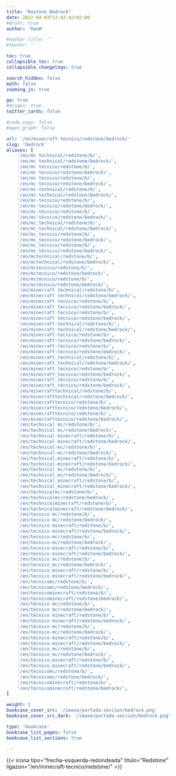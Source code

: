 ```yaml
---
title: "Restone Bedrock"
date: 2022-04-03T13:43:42+02:00
#draft: true
author: 'Ran#'

#navbar_title: ''
#footer: ''

toc: true
collapsible_toc: true
collapsible_changelogs: true

search_hidden: false
math: false
zooming_js: true

ga: true
#disqus: true
twitter_cards: false

#code_copy: false
#open_graph: false

url: '/en/minecraft-tecnico/redstone/bedrock/'
slug: 'bedrock'
aliases: [
    '/en/mc technical/redstone/b/',
    '/en/mc technical/redstone/bedrock/',
    '/en/mc tecnico/redstone/b/',
    '/en/mc tecnico/redstone/bedrock/',
    '/en/mc técnico/redstone/b/',
    '/en/mc técnico/redstone/bedrock/',
    '/en/mc-technical/redstone/b/',
    '/en/mc-technical/redstone/bedrock/',
    '/en/mc-tecnico/redstone/b/',
    '/en/mc-tecnico/redstone/bedrock/',
    '/en/mc-técnico/redstone/b/',
    '/en/mc-técnico/redstone/bedrock/',
    '/en/mc_technical/redstone/b/',
    '/en/mc_technical/redstone/bedrock/',
    '/en/mc_tecnico/redstone/b/',
    '/en/mc_tecnico/redstone/bedrock/',
    '/en/mc_técnico/redstone/b/',
    '/en/mc_técnico/redstone/bedrock/',
    '/en/mctechnical/redstone/b/',
    '/en/mctechnical/redstone/bedrock/',
    '/en/mctecnico/redstone/b/',
    '/en/mctecnico/redstone/bedrock/',
    '/en/mctécnico/redstone/b/',
    '/en/mctécnico/redstone/bedrock/',
    '/en/minecraft technical/redstone/b/',
    '/en/minecraft technical/redstone/bedrock/',
    '/en/minecraft tecnico/redstone/b/',
    '/en/minecraft tecnico/redstone/bedrock/',
    '/en/minecraft técnico/redstone/b/',
    '/en/minecraft técnico/redstone/bedrock/',
    '/en/minecraft-technical/redstone/b/',
    '/en/minecraft-technical/redstone/bedrock/',
    '/en/minecraft-tecnico/redstone/b/',
    '/en/minecraft-tecnico/redstone/bedrock/',
    '/en/minecraft-técnico/redstone/b/',
    '/en/minecraft-técnico/redstone/bedrock/',
    '/en/minecraft_technical/redstone/b/',
    '/en/minecraft_technical/redstone/bedrock/',
    '/en/minecraft_tecnico/redstone/b/',
    '/en/minecraft_tecnico/redstone/bedrock/',
    '/en/minecraft_técnico/redstone/b/',
    '/en/minecraft_técnico/redstone/bedrock/',
    '/en/minecrafttechnical/redstone/b/',
    '/en/minecrafttechnical/redstone/bedrock/',
    '/en/minecrafttecnico/redstone/b/',
    '/en/minecrafttecnico/redstone/bedrock/',
    '/en/minecrafttécnico/redstone/b/',
    '/en/minecrafttécnico/redstone/bedrock/',
    '/en/technical mc/redstone/b/',
    '/en/technical mc/redstone/bedrock/',
    '/en/technical minecraft/redstone/b/',
    '/en/technical minecraft/redstone/bedrock/',
    '/en/technical-mc/redstone/b/',
    '/en/technical-mc/redstone/bedrock/',
    '/en/technical-minecraft/redstone/b/',
    '/en/technical-minecraft/redstone/bedrock/',
    '/en/technical_mc/redstone/b/',
    '/en/technical_mc/redstone/bedrock/',
    '/en/technical_minecraft/redstone/b/',
    '/en/technical_minecraft/redstone/bedrock/',
    '/en/technicalmc/redstone/b/',
    '/en/technicalmc/redstone/bedrock/',
    '/en/technicalminecraft/redstone/b/',
    '/en/technicalminecraft/redstone/bedrock/',
    '/en/tecnico mc/redstone/b/',
    '/en/tecnico mc/redstone/bedrock/',
    '/en/tecnico minecraft/redstone/b/',
    '/en/tecnico minecraft/redstone/bedrock/',
    '/en/tecnico-mc/redstone/b/',
    '/en/tecnico-mc/redstone/bedrock/',
    '/en/tecnico-minecraft/redstone/b/',
    '/en/tecnico-minecraft/redstone/bedrock/',
    '/en/tecnico_mc/redstone/b/',
    '/en/tecnico_mc/redstone/bedrock/',
    '/en/tecnico_minecraft/redstone/b/',
    '/en/tecnico_minecraft/redstone/bedrock/',
    '/en/tecnicomc/redstone/b/',
    '/en/tecnicomc/redstone/bedrock/',
    '/en/tecnicominecraft/redstone/b/',
    '/en/tecnicominecraft/redstone/bedrock/',
    '/en/técnico mc/redstone/b/',
    '/en/técnico mc/redstone/bedrock/',
    '/en/técnico minecraft/redstone/b/',
    '/en/técnico minecraft/redstone/bedrock/',
    '/en/técnico-mc/redstone/b/',
    '/en/técnico-mc/redstone/bedrock/',
    '/en/técnico-minecraft/redstone/b/',
    '/en/técnico-minecraft/redstone/bedrock/',
    '/en/técnico_mc/redstone/b/',
    '/en/técnico_mc/redstone/bedrock/',
    '/en/técnico_minecraft/redstone/b/',
    '/en/técnico_minecraft/redstone/bedrock/',
    '/en/técnicomc/redstone/b/',
    '/en/técnicomc/redstone/bedrock/',
    '/en/técnicominecraft/redstone/b/',
    '/en/técnicominecraft/redstone/bedrock/',
]

weight: 2
bookcase_cover_src: '/imaxe/portada-seccion/bedrock.png'
bookcase_cover_src_dark: '/imaxe/portada-seccion/bedrock.png'

type: 'bookcase'
bookcase_list_pages: false
bookcase_list_sections: true

---
```


{{< icona tipo="frecha-esquerda-redondeada" titulo="Redstone" ligazon="/en/minecraft-tecnico/redstone/" >}}
